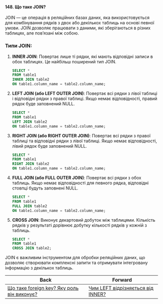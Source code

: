 #### 148. Що таке JOIN?

JOIN — це операція в реляційних базах даних, яка використовується для комбінування рядків з двох або декількох таблиць на основі певної умови. JOIN дозволяє працювати з даними, які зберігаються в різних таблицях, але пов’язані між собою.

### Типи JOIN:

1. **INNER JOIN**: Повертає лише ті рядки, які мають відповідні записи в обох таблицях. Це найбільш поширений тип JOIN.

   ```sql
   SELECT *
   FROM table1
   INNER JOIN table2
   ON table1.column_name = table2.column_name;
   ```

2. **LEFT JOIN (або LEFT OUTER JOIN)**: Повертає всі рядки з лівої таблиці і відповідні рядки з правої таблиці. Якщо немає відповідності, правий рядок буде заповнений NULL.

   ```sql
   SELECT *
   FROM table1
   LEFT JOIN table2
   ON table1.column_name = table2.column_name;
   ```

3. **RIGHT JOIN (або RIGHT OUTER JOIN)**: Повертає всі рядки з правої таблиці та відповідні рядки з лівої таблиці. Якщо немає відповідності, лівий рядок буде заповнений NULL.

   ```sql
   SELECT *
   FROM table1
   RIGHT JOIN table2
   ON table1.column_name = table2.column_name;
   ```

4. **FULL JOIN (або FULL OUTER JOIN)**: Повертає всі рядки з обох таблиць. Якщо немає відповідності для певного рядка, відповідні стовпці будуть заповнені NULL.

   ```sql
   SELECT *
   FROM table1
   FULL JOIN table2
   ON table1.column_name = table2.column_name;
   ```

5. **CROSS JOIN**: Виконує декартовий добуток між таблицями. Кількість рядків у результаті дорівнює добутку кількості рядків у кожній з таблиць.

   ```sql
   SELECT *
   FROM table1
   CROSS JOIN table2;
   ```

JOIN є важливим інструментом для обробки реляційних даних, що дозволяє створювати комплексні запити та отримувати інтегровану інформацію з декількох таблиць.

| Back | Forward |
|---|---|
| [Що таке foreign key? Яку роль він виконує?](/ua/middle/database/what-is-a-foreign-key-what-role-does-it-play.md)  | [Чим LEFT відрізняється від INNER?](/ua/middle/database/what-is-the-difference-between-left-and-inner.md) |